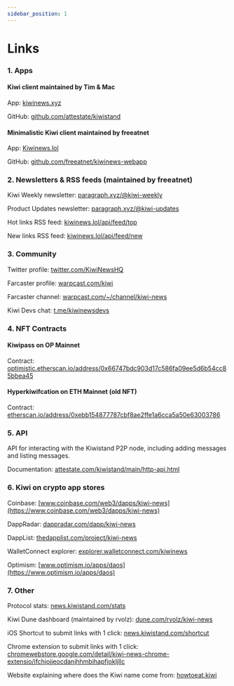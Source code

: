 ```yaml
---
sidebar_position: 1
---
```


# Links

### 1. Apps

#### Kiwi client maintained by Tim & Mac

App: <u>[kiwinews.xyz](https://kiwinews.xyz)</u>

GitHub: <u>[github.com/attestate/kiwistand](https://https://github.com/attestate/kiwistand)</u>

#### Minimalistic Kiwi client maintained by freeatnet

App: <u>[Kiwinews.lol](https://kiwinews.lol)</u>

GitHub: <u>[github.com/freeatnet/kiwinews-webapp](https://github.com/freeatnet/kiwinews-webapp)</u>

### 2. Newsletters & RSS feeds (maintained by freeatnet)

Kiwi Weekly newsletter: <u>[paragraph.xyz/@kiwi-weekly](https://paragraph.xyz/@kiwi-weekly)</u>

Product Updates newsletter: <u>[paragraph.xyz/@kiwi-updates](https://paragraph.xyz/@kiwi-updates)</u>

Hot links RSS feed: <u>[kiwinews.lol/api/feed/top](https://kiwinews.lol/api/feed/top)</u>

New links RSS feed: <u>[kiwinews.lol/api/feed/new](https://kiwinews.lol/api/feed/new)</u>

### 3. Community

Twitter profile: <u>[twitter.com/KiwiNewsHQ](https://twitter.com/kiwinewshq)</u>

Farcaster profile: <u>[warpcast.com/kiwi](https://warpcast.com/kiwi)</u>

Farcaster channel: <u>[warpcast.com/~/channel/kiwi-news](https://warpcast.com/~/channel/kiwi-news)</u>

Kiwi Devs chat: <u>[t.me/kiwinewsdevs](https://t.me/kiwinewsdevs)</u>

### 4. NFT Contracts

#### Kiwipass on OP Mainnet

Contract: <u>[optimistic.etherscan.io/address/0x66747bdc903d17c586fa09ee5d6b54cc85bbea45](https://optimistic.etherscan.io/address/0x66747bdc903d17c586fa09ee5d6b54cc85bbea45)</u>

#### Hyperkiwifcation on ETH Mainnet (old NFT)

Contract: <u>[etherscan.io/address/0xebb154877787cbf8ae2ffe1a6cca5a50e63003786](https://etherscan.io/address/0xebb15487787cbf8ae2ffe1a6cca5a50e63003786)</u>

### 5. API

API for interacting with the Kiwistand P2P node, including adding messages and listing messages.

Documentation: <u>[attestate.com/kiwistand/main/http-api.html](https://attestate.com/kiwistand/main/http-api.html)</u>

### 6. Kiwi on crypto app stores

Coinbase: <u>[www.coinbase.com/web3/dapps/kiwi-news](https://www.coinbase.com/web3/dapps/kiwi-news)</u>

DappRadar: <u>[dappradar.com/dapp/kiwi-news](https://dappradar.com/dapp/kiwi-news)</u>

DappList: <u>[thedapplist.com/project/kiwi-news](https://thedapplist.com/project/kiwi-news)</u>

WalletConnect explorer: <u>[explorer.walletconnect.com/kiwinews](https://explorer.walletconnect.com/kiwinews)</u>

Optimism: <u>[www.optimism.io/apps/daos](https://www.optimism.io/apps/daos)</u>

### 7. Other

Protocol stats: <u>[news.kiwistand.com/stats](https://news.kiwistand.com/stats)</u>

Kiwi Dune dashboard (maintained by rvolz): <u>[dune.com/rvolz/kiwi-news](https://dune.com/rvolz/kiwi-news)</u>

iOS Shortcut to submit links with 1 click: <u>[news.kiwistand.com/shortcut](https://news.kiwistand.com/shortcut)</u>

Chrome extension to submit links with 1 click: <u>[chromewebstore.google.com/detail/kiwi-news-chrome-extensio/ifchjojjeocdanjhhmbihapfjokljllc](https://chromewebstore.google.com/detail/kiwi-news-chrome-extensio/ifchjojjeocdanjhhmbihapfjokljllc)</u>

Website explaining where does the Kiwi name come from: <u>[howtoeat.kiwi](https://howtoeat.kiwi/)</u>
